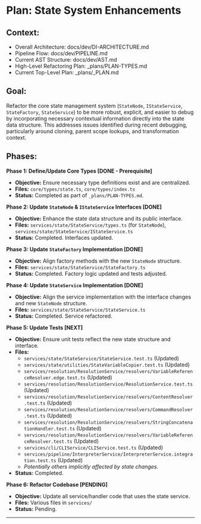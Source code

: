 # Plan: State System Enhancements

## Context:
- Overall Architecture: docs/dev/DI-ARCHITECTURE.md
- Pipeline Flow: docs/dev/PIPELINE.md
- Current AST Structure: docs/dev/AST.md
- High-Level Refactoring Plan: _plans/PLAN-TYPES.md
- Current Top-Level Plan: _plans/_PLAN.md

## Goal:
Refactor the core state management system (`StateNode`, `IStateService`, `StateFactory`, `StateService`) to be more robust, explicit, and easier to debug by incorporating necessary contextual information directly into the state data structure. This addresses issues identified during recent debugging, particularly around cloning, parent scope lookups, and transformation context.

## Phases:

**Phase 1: Define/Update Core Types [DONE - Prerequisite]**

*   **Objective:** Ensure necessary type definitions exist and are centralized.
*   **Files:** `core/types/state.ts`, `core/types/index.ts`
*   **Status:** Completed as part of `_plans/PLAN-TYPES.md`.

**Phase 2: Update `StateNode` & `IStateService` Interfaces [DONE]**

*   **Objective:** Enhance the state data structure and its public interface.
*   **Files:** `services/state/StateService/types.ts` (for `StateNode`), `services/state/StateService/IStateService.ts`
*   **Status:** Completed. Interfaces updated.

**Phase 3: Update `StateFactory` Implementation [DONE]**

*   **Objective:** Align factory methods with the new `StateNode` structure.
*   **Files:** `services/state/StateService/StateFactory.ts`
*   **Status:** Completed. Factory logic updated and tests adjusted.

**Phase 4: Update `StateService` Implementation [DONE]**

*   **Objective:** Align the service implementation with the interface changes and new `StateNode` structure.
*   **Files:** `services/state/StateService/StateService.ts`
*   **Status:** Completed. Service refactored.

**Phase 5: Update Tests [NEXT]**

*   **Objective:** Ensure unit tests reflect the new state structure and interface.
*   **Files:** 
    *   `services/state/StateService/StateService.test.ts` (Updated)
    *   `services/state/utilities/StateVariableCopier.test.ts` (Updated)
    *   `services/resolution/ResolutionService/resolvers/VariableReferenceResolver.edge.test.ts` (Updated)
    *   `services/resolution/ResolutionService/ResolutionService.test.ts` (Updated)
    *   `services/resolution/ResolutionService/resolvers/ContentResolver.test.ts` (Updated)
    *   `services/resolution/ResolutionService/resolvers/CommandResolver.test.ts` (Updated)
    *   `services/resolution/ResolutionService/resolvers/StringConcatenationHandler.test.ts` (Updated)
    *   `services/resolution/ResolutionService/resolvers/VariableReferenceResolver.test.ts` (Updated)
    *   `services/cli/CLIService/CLIService.test.ts` (Updated)
    *   `services/pipeline/InterpreterService/InterpreterService.integration.test.ts` (Updated)
    *   *Potentially others implicitly affected by state changes.*
*   **Status:** Completed.

**Phase 6: Refactor Codebase [PENDING]**

*   **Objective:** Update all service/handler code that uses the state service.
*   **Files:** Various files in `services/`
*   **Status:** Pending.

---

